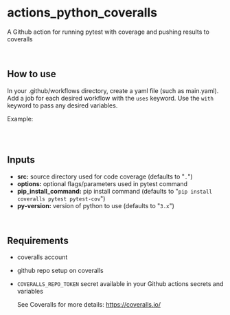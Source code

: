 # actions_python_coveralls
A Github action for running pytest with coverage and pushing results to coveralls


<br/>

## How to use
In your .github/workflows directory, create a yaml file (such as main.yaml). Add a job for each desired workflow with the `uses` keyword. Use the `with` keyword to pass any desired variables.

Example:

```

```

<br/>

## Inputs
  - **src:** source directory used for code coverage (defaults to "`.`")
  - **options:** optional flags/parameters used in pytest command
  - **pip_install_command:** pip install command (defaults to "`pip install coveralls pytest pytest-cov`")
  - **py-version:** version of python to use (defaults to "`3.x`")


<br/>

## Requirements
 - coveralls account
 - github repo setup on coveralls
 - `COVERALLS_REPO_TOKEN` secret available in your Github actions secrets and variables

    See Coveralls for more details: https://coveralls.io/

